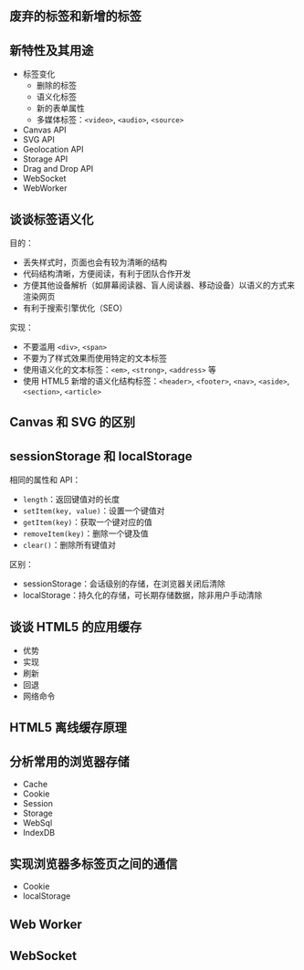 ## 废弃的标签和新增的标签

## 新特性及其用途

+ 标签变化
  + 删除的标签
  + 语义化标签
  + 新的表单属性
  + 多媒体标签：`<video>`, `<audio>`, `<source>`
+ Canvas API
+ SVG API
+ Geolocation API
+ Storage API
+ Drag and Drop API
+ WebSocket
+ WebWorker

## 谈谈标签语义化

目的：
+ 丢失样式时，页面也会有较为清晰的结构
+ 代码结构清晰，方便阅读，有利于团队合作开发
+ 方便其他设备解析（如屏幕阅读器、盲人阅读器、移动设备）以语义的方式来渲染网页
+ 有利于搜索引擎优化（SEO）

实现：
+ 不要滥用 `<div>`, `<span>`
+ 不要为了样式效果而使用特定的文本标签
+ 使用语义化的文本标签：`<em>`, `<strong>`, `<address>` 等
+ 使用 HTML5 新增的语义化结构标签：`<header>`, `<footer>`, `<nav>`, `<aside>`, `<section>`, `<article>`

## Canvas 和 SVG 的区别

## sessionStorage 和 localStorage

相同的属性和 API：
+ `length`：返回键值对的长度
+ `setItem(key, value)`：设置一个键值对
+ `getItem(key)`：获取一个键对应的值
+ `removeItem(key)`：删除一个键及值
+ `clear()`：删除所有键值对

区别：
+ sessionStorage：会话级别的存储，在浏览器关闭后清除
+ localStorage：持久化的存储，可长期存储数据，除非用户手动清除

## 谈谈 HTML5 的应用缓存

+ 优势
+ 实现
+ 刷新
+ 回退
+ 网络命令

## HTML5 离线缓存原理

## 分析常用的浏览器存储

+ Cache
+ Cookie
+ Session
+ Storage
+ WebSql
+ IndexDB

## 实现浏览器多标签页之间的通信

+ Cookie
+ localStorage

## Web Worker


## WebSocket